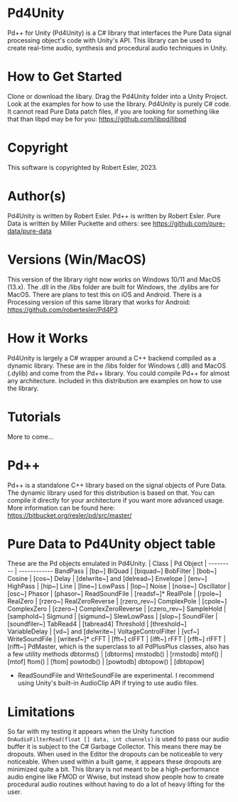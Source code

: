 # Pd4Unity
Pd++ for Unity (Pd4Unity) is a C# library that interfaces the Pure Data signal processing object's code with Unity's API.  This library can be used to create real-time audio, synthesis and procedural audio techniques in Unity.  

# How to Get Started
Clone or download the libary.  Drag the Pd4Unity folder into a Unity Project.  Look at the examples for how to use the library.  Pd4Unity is purely C# code.  It cannot read Pure Data patch files, if you are looking for something like that than libpd may be for you: https://github.com/libpd/libpd

# Copyright
This software is copyrighted by Robert Esler, 2023.  

# Author(s)
Pd4Unity is written by Robert Esler.  Pd++ is written by Robert Esler.  Pure Data is written by Miller Puckette and others:  see https://github.com/pure-data/pure-data

# Versions (Win/MacOS)
This version of the library right now works on Windows 10/11 and MacOS (13.x).  The .dll in the /libs folder are built for Windows, the .dylibs are for MacOS.  There are plans to test this on iOS and Android.  There is a Processing version of this same library that works for Android: https://github.com/robertesler/Pd4P3

# How it Works
Pd4Unity is largely a C# wrapper around a C++ backend compiled as a dynamic library.  These are in the /libs folder for Windows (.dll) and MacOS (.dylib) and come from the Pd++ library.  You could compile Pd++ for almost any architecture.  Included in this distribution are examples on how to use the library.  

# Tutorials
More to come...

# Pd++
Pd++ is a standalone C++ library based on the signal objects of Pure Data. The dynamic library used for this distribution is based on that.  You can compile it directly for your architecture if you want more advanced usage. More information can be found here: https://bitbucket.org/resler/pd/src/master/

# Pure Data to Pd4Unity object table
These are the Pd objects emulated in Pd4Unity.
| Class    |   Pd Object |
 --------- | ------------ 
 BandPass |   [bp~] 
BiQuad    |  [biquad~]
BobFilter  | [bob~]
Cosine     | [cos~]
Delay      | [delwrite~] and [delread~]
Envelope   | [env~]
HighPass   | [hip~]
Line       | [line~]
LowPass    | [lop~]
Noise      | [noise~]
Oscillator | [osc~]
Phasor     | [phasor~]
ReadSoundFile | [readsf~]*
RealPole | [rpole~]
RealZero | [rzero~]
RealZeroReverse | [rzero_rev~]
ComplexPole | [cpole~]
ComplexZero | [czero~]
ComplexZeroReverse | [czero_rev~]
SampleHold | [samphold~]
Sigmund    | [sigmund~]
SlewLowPass | [slop~]
SoundFiler | [soundfiler~]
TabRead4   | [tabread4]
Threshold  | [threshold~]  
VariableDelay | [vd~] and [delwrite~]
VoltageControlFilter | [vcf~]
WriteSoundFile | [writesf~]*
cFFT     |   [fft~]
cIFFT    |   [ifft~]
rFFT      |  [rfft~]
rIFFT     |  [rifft~]
PdMaster, which is the superclass to all PdPlusPlus classes, also has a few utility methods
dbtorms() |  [dbtorms]
rmstodb() |  [rmstodb]
mtof()    |  [mtof]
ftom()    |  [ftom]
powtodb() |  [powtodb]
dbtopow() | [dbtopow]

* ReadSoundFile and WriteSoundFile are experimental.  I recommend using Unity's built-in AudioClip API if trying to use audio files.

# Limitations
So far with my testing it appears when the Unity function ```OnAudioFilterRead(float [] data, int channels)``` is used to pass our audio buffer it is subject to the C# Garbage Collector.  This means there may be dropouts.  When used in the Editor the dropouts can be noticeable to very noticeable.  When used within a built game, it appears these dropouts are minimized quite a bit.  This library is not meant to be a high-performance audio engine like FMOD or Wwise, but instead show people how to create procedural audio routines without having to do a lot of heavy lifting for the user.  


